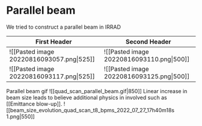 # Parallel beam

We tried to construct a parallel beam in IRRAD


| First Header  | Second Header |
| ------------- | ------------- |
| ![[Pasted image 20220816093057.png\|525]]  | ![[Pasted image 20220816093110.png\|500]]  |
| ![[Pasted image 20220816093117.png\|525]] | ![[Pasted image 20220816093125.png\|500]] |


Parallel beam gif
![[quad_scan_parallel_beam.gif|850]]
Linear increase in beam size leads to believe additional physics in involved such as [[Emittance blow-up]].
![[beam_size_evolution_quad_scan_t8_bpms_2022_07_27_17h40m18s 1.png|550]]